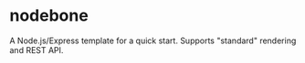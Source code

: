nodebone
========

A Node.js/Express template for a quick start. Supports "standard" rendering and REST API.
